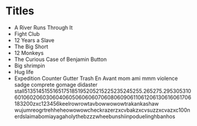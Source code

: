 # Titles

- A River Runs Through It
- Fight Club
- 12 Years a Slave
- The Big Short
- 12 Monkeys
- The Curious Case of Benjamin Button
- Big shrimpin
- Hug life
- Expedition Counter
Gutter Trash
En Avant mom ami mmm violence
sadge
comprete gomage didaster
stall5135145155165175185195205215225235245255.265275.295305310601060206030604060506060607060806090611061206130616061706183200zxc123456keelrowrowtavbowwowowtrakankashaw
wujumreogrtrehheheowowowcheckrazerzxcvbakzxcvsuzzxcvazxc100nerdslaimabomiayagaholythebzzzwheebunshiinpoduelinghbanhos





